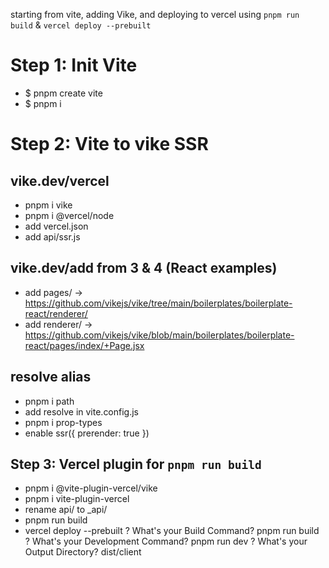 
starting from vite, adding Vike, and deploying to vercel using `pnpm run build` & `vercel deploy --prebuilt`
# Step 1: Init Vite
* $ pnpm create vite
* $ pnpm i


# Step 2: Vite to vike SSR

## vike.dev/vercel
* pnpm i vike
* pnpm i @vercel/node
* add vercel.json
* add api/ssr.js


## vike.dev/add from 3 & 4 (React examples)

* add pages/ -> https://github.com/vikejs/vike/tree/main/boilerplates/boilerplate-react/renderer/
* add renderer/ -> https://github.com/vikejs/vike/blob/main/boilerplates/boilerplate-react/pages/index/+Page.jsx


## resolve alias
* pnpm i path
* add resolve in vite.config.js
* pnpm i prop-types
* enable ssr({ prerender: true })


## Step 3: Vercel plugin for `pnpm run build`
* pnpm i @vite-plugin-vercel/vike
* pnpm i vite-plugin-vercel
* rename api/ to _api/
* pnpm run build
* vercel deploy --prebuilt
? What's your Build Command? pnpm run build
? What's your Development Command? pnpm run dev
? What's your Output Directory? dist/client